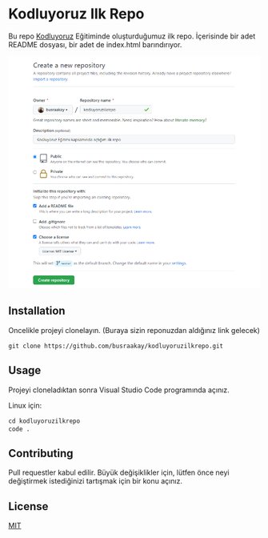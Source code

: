 # Kodluyoruz Ilk Repo
Bu repo [Kodluyoruz](https://www.kodluyoruz.org) Eğitiminde oluşturduğumuz ilk repo. İçerisinde bir adet README dosyası, bir adet de index.html barındırıyor.

![github](github.png)

## Installation
Oncelikle projeyi clonelayın. (Buraya sizin reponuzdan aldığınız link gelecek)

```
git clone https://github.com/busraakay/kodluyoruzilkrepo.git
```

## Usage 
Projeyi cloneladıktan sonra Visual Studio Code programında açınız.

Linux için:

```
cd kodluyoruzilkrepo
code . 
```

## Contributing

Pull requestler kabul edilir. Büyük değişiklikler için, lütfen önce neyi değiştirmek istediğinizi tartışmak için bir konu açınız.

## License

[MIT](https://choosealicense.com/licenses/mit/)

